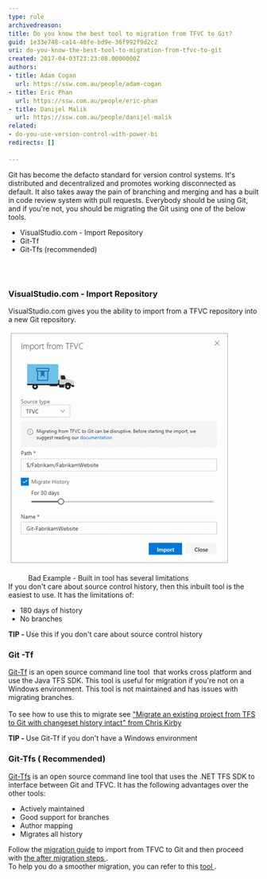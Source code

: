 ```yaml
---
type: rule
archivedreason: 
title: Do you know the best tool to migration from TFVC to Git?
guid: 1e33e748-ca14-40fe-bd9e-36f992f9d2c2
uri: do-you-know-the-best-tool-to-migration-from-tfvc-to-git
created: 2017-04-03T23:23:08.0000000Z
authors:
- title: Adam Cogan
  url: https://ssw.com.au/people/adam-cogan
- title: Eric Phan
  url: https://ssw.com.au/people/eric-phan
- title: Danijel Malik
  url: https://ssw.com.au/people/danijel-malik
related:
- do-you-use-version-control-with-power-bi
redirects: []

---
```



Git has become the defacto standard for version control systems. It's distributed and decentralized and promotes working disconnected as default. It also takes away the pain of branching and merging and has a built in code review system with pull requests. Everybody should be using Git, and if you're not, you should be migrating the Git using one of the below tools.<br><div><ul><li>VisualStudio.com - Import Repository<br></li><li>Git-Tf<br></li><li>Git-Tfs (recommended)<br></li></ul></div>
<br><excerpt class='endintro'></excerpt><br>
<h3 class="ssw15-rteElement-H3">VisualStudio.com - Import Repository<br></h3><p>VisualStudio.com gives you the ability to import from a TFVC repository into a new Git repository. <br></p><p><img src="03_29_08.png" alt="03_29_08.png" style="margin:5px;" /><br></p><dd class="ssw15-rteElement-FigureBad">Bad Example - Built in tool has several limitations<br></dd><div>If you don't care about source control history, then this inbuilt tool is the easiest to use. It has the limitations of:</div><div><ul><li>180 days of history<br></li><li>No branches<br></li></ul><p class="ssw15-rteElement-GreyBox"><strong>TIP - </strong>Use this if you don't care about source control history<br></p> </div><h3 class="ssw15-rteElement-H3">Git -Tf <br></h3><a href="https://gittf.codeplex.com/">Git-Tf</a> is an open source command line tool  that works cross platform and use the Java TFS SDK. This tool is useful for migration if you're not on a Windows environment. This tool is not maintained and has issues with migrating branches. <div><br></div><div>To see how to use this to migrate see <a href="https://chriskirby.net/blog/migrate-an-existing-project-from-tfs-to-github-with-changeset-history-intact">"Migrate an existing project from TFS to Git with changeset history intact" from Chris Kirby </a><br></div><p class="ssw15-rteElement-GreyBox"><strong>TIP - </strong> Use Git-Tf if you don't have a Windows environment<br></p><div><h3 class="ssw15-rteElement-H3">Git-Tfs ( Recommended)<br></h3></div><div><a href="https://github.com/git-tfs/git-tfs">Git-Tfs</a> is an open source command line tool that uses the .NET TFS SDK to interface between Git and TFVC. It has the following advantages over the other tools:<br></div><div><ul><li>Actively maintained<br></li><li>Good support for branches<br></li><li>Author mapping<br></li><li>Migrates all history <br></li></ul><div>Follow the <a href="https://github.com/git-tfs/git-tfs/blob/master/doc/usecases/migrate_tfs_to_git.md">migration guide</a> to import from TFVC to Git and then proceed with <a href="/_layouts/15/FIXUPREDIRECT.ASPX?WebId=3dfc0e07-e23a-4cbb-aac2-e778b71166a2&TermSetId=07da3ddf-0924-4cd2-a6d4-a4809ae20160&TermId=d9e40f73-f7e8-4ff3-aedf-800df2941564">the after migration steps </a>.<br>To help you do a smoother migration, you can refer to this <a href="/_layouts/15/FIXUPREDIRECT.ASPX?WebId=3dfc0e07-e23a-4cbb-aac2-e778b71166a2&TermSetId=07da3ddf-0924-4cd2-a6d4-a4809ae20160&TermId=d754182b-a385-4d9e-9c99-c0f83204e6a4">tool </a>. <br></div></div><div><br></div>


